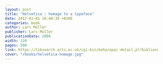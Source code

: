 ```yaml
---
layout: post
title: "Helvetica : homage to a typeface"
date: 2017-01-01 16:40:39 +0100
categories: book
author: Lars Müller
publisher: Lars Müller
publicationDate: 2006
width: 120
pages: 500
link: https://libsearch.arts.ac.uk/cgi-bin/koha/opac-detail.pl?biblionumber=164396
cover: "/books/helvetica-homage.jpg"
---
```


